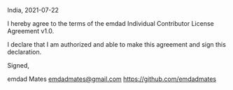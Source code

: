 India, 2021-07-22

I hereby agree to the terms of the emdad Individual Contributor License
Agreement v1.0.

I declare that I am authorized and able to make this agreement and sign this
declaration.

Signed,

emdad Mates emdadmates@gmail.com https://github.com/emdadmates
